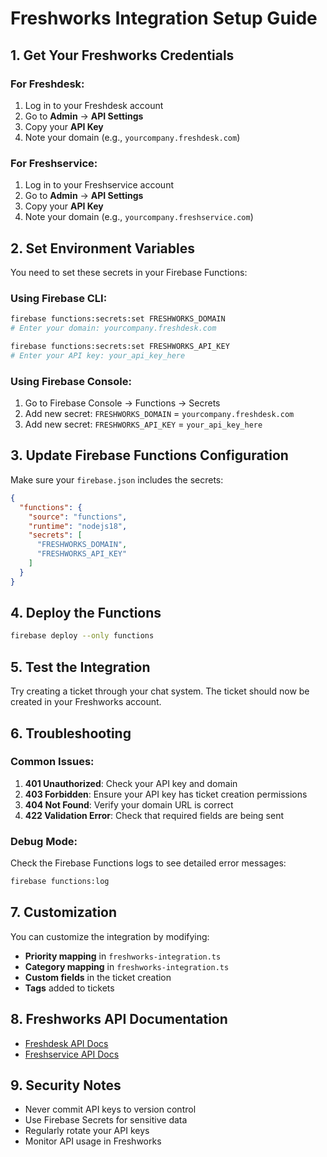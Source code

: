 # Freshworks Integration Setup Guide

## 1. Get Your Freshworks Credentials

### For Freshdesk:
1. Log in to your Freshdesk account
2. Go to **Admin** → **API Settings**
3. Copy your **API Key**
4. Note your domain (e.g., `yourcompany.freshdesk.com`) 

### For Freshservice:
1. Log in to your Freshservice account
2. Go to **Admin** → **API Settings**
3. Copy your **API Key**
4. Note your domain (e.g., `yourcompany.freshservice.com`)

## 2. Set Environment Variables

You need to set these secrets in your Firebase Functions:

### Using Firebase CLI:
```bash
firebase functions:secrets:set FRESHWORKS_DOMAIN
# Enter your domain: yourcompany.freshdesk.com

firebase functions:secrets:set FRESHWORKS_API_KEY
# Enter your API key: your_api_key_here
```

### Using Firebase Console:
1. Go to Firebase Console → Functions → Secrets
2. Add new secret: `FRESHWORKS_DOMAIN` = `yourcompany.freshdesk.com`
3. Add new secret: `FRESHWORKS_API_KEY` = `your_api_key_here`

## 3. Update Firebase Functions Configuration

Make sure your `firebase.json` includes the secrets:

```json
{
  "functions": {
    "source": "functions",
    "runtime": "nodejs18",
    "secrets": [
      "FRESHWORKS_DOMAIN",
      "FRESHWORKS_API_KEY"
    ]
  }
}
```

## 4. Deploy the Functions

```bash
firebase deploy --only functions
```

## 5. Test the Integration

Try creating a ticket through your chat system. The ticket should now be created in your Freshworks account.

## 6. Troubleshooting

### Common Issues:

1. **401 Unauthorized**: Check your API key and domain
2. **403 Forbidden**: Ensure your API key has ticket creation permissions
3. **404 Not Found**: Verify your domain URL is correct
4. **422 Validation Error**: Check that required fields are being sent

### Debug Mode:
Check the Firebase Functions logs to see detailed error messages:
```bash
firebase functions:log
```

## 7. Customization

You can customize the integration by modifying:

- **Priority mapping** in `freshworks-integration.ts`
- **Category mapping** in `freshworks-integration.ts`
- **Custom fields** in the ticket creation
- **Tags** added to tickets

## 8. Freshworks API Documentation

- [Freshdesk API Docs](https://developers.freshdesk.com/api/)
- [Freshservice API Docs](https://developers.freshservice.com/api/)

## 9. Security Notes

- Never commit API keys to version control
- Use Firebase Secrets for sensitive data
- Regularly rotate your API keys
- Monitor API usage in Freshworks
